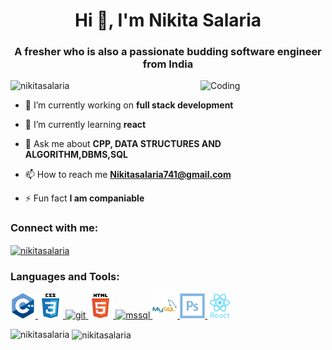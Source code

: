 <h1 align="center">Hi 👋, I'm Nikita Salaria</h1>
<h3 align="center">A fresher who is also a passionate budding software engineer from India</h3>
<img align="right" alt="Coding" width="200" src="https://i.etsystatic.com/37622737/r/il/eb4557/4251033510/il_340x270.4251033510_fj09.jpg">

<p align="left"> <img src="https://komarev.com/ghpvc/?username=nikitasalaria&label=Profile%20views&color=0e75b6&style=flat" alt="nikitasalaria" /> </p>

- 🔭 I’m currently working on **full stack development**

- 🌱 I’m currently learning **react**

- 💬 Ask me about **CPP, DATA STRUCTURES AND ALGORITHM,DBMS,SQL**

- 📫 How to reach me **Nikitasalaria741@gmail.com**

- ⚡ Fun fact **I am companiable**

<h3 align="left">Connect with me:</h3>
<p align="left">
<a href="https://twitter.com/nikitasalaria" target="blank"><img align="center" src="https://raw.githubusercontent.com/rahuldkjain/github-profile-readme-generator/master/src/images/icons/Social/twitter.svg" alt="nikitasalaria" height="30" width="40" /></a>
</p>

<h3 align="left">Languages and Tools:</h3>
<p align="left"> <a href="https://www.w3schools.com/cpp/" target="_blank" rel="noreferrer"> <img src="https://raw.githubusercontent.com/devicons/devicon/master/icons/cplusplus/cplusplus-original.svg" alt="cplusplus" width="40" height="40"/> </a> <a href="https://www.w3schools.com/css/" target="_blank" rel="noreferrer"> <img src="https://raw.githubusercontent.com/devicons/devicon/master/icons/css3/css3-original-wordmark.svg" alt="css3" width="40" height="40"/> </a> <a href="https://git-scm.com/" target="_blank" rel="noreferrer"> <img src="https://www.vectorlogo.zone/logos/git-scm/git-scm-icon.svg" alt="git" width="40" height="40"/> </a> <a href="https://www.w3.org/html/" target="_blank" rel="noreferrer"> <img src="https://raw.githubusercontent.com/devicons/devicon/master/icons/html5/html5-original-wordmark.svg" alt="html5" width="40" height="40"/> </a> <a href="https://www.microsoft.com/en-us/sql-server" target="_blank" rel="noreferrer"> <img src="https://www.svgrepo.com/show/303229/microsoft-sql-server-logo.svg" alt="mssql" width="40" height="40"/> </a> <a href="https://www.mysql.com/" target="_blank" rel="noreferrer"> <img src="https://raw.githubusercontent.com/devicons/devicon/master/icons/mysql/mysql-original-wordmark.svg" alt="mysql" width="40" height="40"/> </a> <a href="https://www.photoshop.com/en" target="_blank" rel="noreferrer"> <img src="https://raw.githubusercontent.com/devicons/devicon/master/icons/photoshop/photoshop-line.svg" alt="photoshop" width="40" height="40"/> </a> <a href="https://reactjs.org/" target="_blank" rel="noreferrer"> <img src="https://raw.githubusercontent.com/devicons/devicon/master/icons/react/react-original-wordmark.svg" alt="react" width="40" height="40"/> </a> </p>

<p><img align="left" src="https://github-readme-stats.vercel.app/api/top-langs?username=nikitasalaria&show_icons=true&locale=en&layout=compact" alt="nikitasalaria" /></p>

<p>&nbsp;<img align="center" src="https://github-readme-stats.vercel.app/api?username=nikitasalaria&show_icons=true&locale=en" alt="nikitasalaria" /></p>
